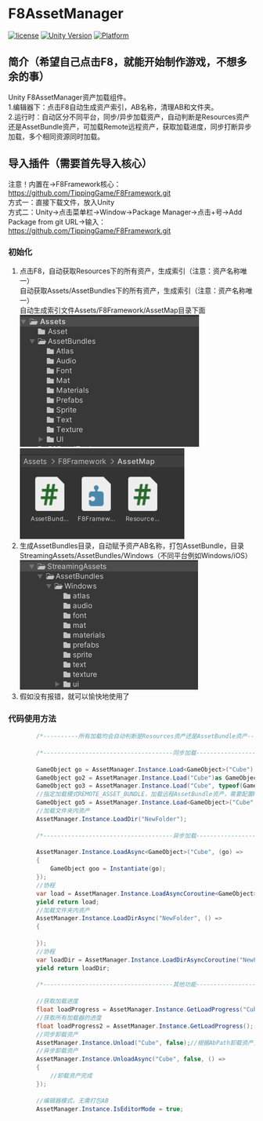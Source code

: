 # F8AssetManager

[![license](http://img.shields.io/badge/license-MIT-green.svg)](https://opensource.org/licenses/MIT) 
[![Unity Version](https://img.shields.io/badge/unity-2021.3.15f1-blue)](https://unity.com) 
[![Platform](https://img.shields.io/badge/platform-Win%20%7C%20Android%20%7C%20iOS%20%7C%20Mac%20%7C%20Linux-orange)]() 

## 简介（希望自己点击F8，就能开始制作游戏，不想多余的事）
Unity F8AssetManager资产加载组件。  
1.编辑器下：点击F8自动生成资产索引，AB名称，清理AB和文件夹。  
2.运行时：自动区分不同平台，同步/异步加载资产，自动判断是Resources资产还是AssetBundle资产，可加载Remote远程资产，获取加载进度，同步打断异步加载，多个相同资源同时加载。

## 导入插件（需要首先导入核心）
注意！内置在->F8Framework核心：https://github.com/TippingGame/F8Framework.git  
方式一：直接下载文件，放入Unity  
方式二：Unity->点击菜单栏->Window->Package Manager->点击+号->Add Package from git URL->输入：https://github.com/TippingGame/F8Framework.git  

### 初始化

1. 点击F8，自动获取Resources下的所有资产，生成索引（注意：资产名称唯一）  
          自动获取Assets/AssetBundles下的所有资产，生成索引（注意：资产名称唯一）  
          自动生成索引文件Assets/F8Framework/AssetMap目录下面  
![image](ui_20240205225637.png)
![image](ui_20240205230012.png)
2. 生成AssetBundles目录，自动赋予资产AB名称，打包AssetBundle，目录StreamingAssets/AssetBundles/Windows（不同平台例如Windows/iOS）  
![image](ui_20240205225815.png)
3. 假如没有报错，就可以愉快地使用了  

### 代码使用方法
```C#
        /*----------所有加载均会自动判断是Resources资产还是AssetBundle资产----------*/
        
        /*-------------------------------------同步加载-------------------------------------*/
        
        GameObject go = AssetManager.Instance.Load<GameObject>("Cube");
        GameObject go2 = AssetManager.Instance.Load("Cube")as GameObject;
        GameObject go3 = AssetManager.Instance.Load("Cube", typeof(GameObject))as GameObject;
        //指定加载模式REMOTE_ASSET_BUNDLE，加载远程AssetBundle资产，需要配置REMOTE_ADDRESS = "http://127.0.0.1:6789/remote"
        GameObject go5 = AssetManager.Instance.Load<GameObject>("Cube", AssetManager.AssetAccessMode.REMOTE_ASSET_BUNDLE);
        //加载文件夹内资产
        AssetManager.Instance.LoadDir("NewFolder");
        
        /*-------------------------------------异步加载-------------------------------------*/
        
        AssetManager.Instance.LoadAsync<GameObject>("Cube", (go) =>
        {
            GameObject goo = Instantiate(go);
        });
        //协程
        var load = AssetManager.Instance.LoadAsyncCoroutine<GameObject>("Cube");
        yield return load;
        //加载文件夹内资产
        AssetManager.Instance.LoadDirAsync("NewFolder", () =>
        {
            
        });
        //协程
        var loadDir = AssetManager.Instance.LoadDirAsyncCoroutine("NewFolder");
        yield return loadDir;
        
        /*-------------------------------------其他功能-------------------------------------*/
        
        //获取加载进度
        float loadProgress = AssetManager.Instance.GetLoadProgress("Cube");
        //获取所有加载器的进度
        float loadProgress2 = AssetManager.Instance.GetLoadProgress();
        //同步卸载资产
        AssetManager.Instance.Unload("Cube", false);//根据AbPath卸载资产，如果设置为 true，将卸载目标依赖的所有资源，
        //异步卸载资产
        AssetManager.Instance.UnloadAsync("Cube", false, () =>
        {
            //卸载资产完成
        });
        
        //编辑器模式，无需打包AB
        AssetManager.Instance.IsEditorMode = true;
```


